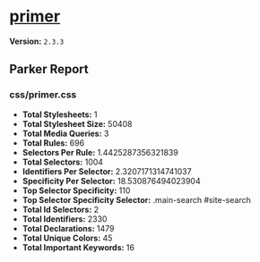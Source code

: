 # [primer]( http://primercss.io )

**Version:** `2.3.3`

## Parker Report

### css/primer.css

- **Total Stylesheets:** 1
- **Total Stylesheet Size:** 50408
- **Total Media Queries:** 3
- **Total Rules:** 696
- **Selectors Per Rule:** 1.4425287356321839
- **Total Selectors:** 1004
- **Identifiers Per Selector:** 2.3207171314741037
- **Specificity Per Selector:** 18.530876494023904
- **Top Selector Specificity:** 110
- **Top Selector Specificity Selector:** .main-search #site-search
- **Total Id Selectors:** 2
- **Total Identifiers:** 2330
- **Total Declarations:** 1479
- **Total Unique Colors:** 45
- **Total Important Keywords:** 16
